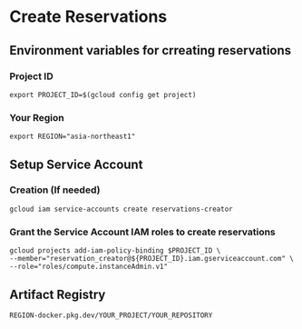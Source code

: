 # Create Reservations
## Environment variables for crreating reservations
### Project ID
```
export PROJECT_ID=$(gcloud config get project)
```

### Your Region
```
export REGION="asia-northeast1"
```

## Setup Service Account
### Creation (If needed)
```
gcloud iam service-accounts create reservations-creator
```
### Grant the Service Account IAM roles to create reservations
```
gcloud projects add-iam-policy-binding $PROJECT_ID \
--member="reservation_creator@${PROJECT_ID}.iam.gserviceaccount.com" \
--role="roles/compute.instanceAdmin.v1"
```
## Artifact Registry
```
REGION-docker.pkg.dev/YOUR_PROJECT/YOUR_REPOSITORY
```

